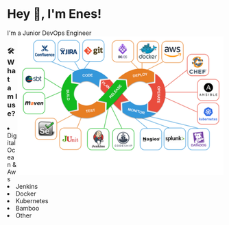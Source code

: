 <h1> Hey 👋, I'm Enes!</h1>

I'm a Junior DevOps Engineer <img src="https://github.com/MehmetIron/MehmetIron/blob/main/Devops_phases.png" alt="devops" width=480 height=auto align="right">


### 🛠  What am I use?

 <li>Digital Ocean & Aws</li>
 <li>Jenkins</li>
 <li>Docker</li>
 <li>Kubernetes</li>
 <li>Bamboo</li>  
 <li>Other</li>
 </ul>
